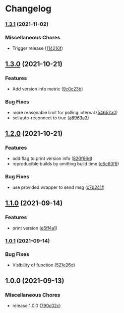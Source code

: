 # Changelog

### [1.3.1](https://www.github.com/soerenschneider/gobot-lux/compare/v1.3.0...v1.3.1) (2021-11-02)


### Miscellaneous Chores

* Trigger release ([114216f](https://www.github.com/soerenschneider/gobot-lux/commit/114216fbcd9dfe916d9a8b0580b2d3bedce93e46))

## [1.3.0](https://www.github.com/soerenschneider/gobot-lux/compare/v1.2.0...v1.3.0) (2021-10-21)


### Features

* Add version info metric ([9c0c23b](https://www.github.com/soerenschneider/gobot-lux/commit/9c0c23b0dd120e7cbb5eac81c40b9d7a42dd3514))


### Bug Fixes

* more reasonable limit for polling interval ([54652a0](https://www.github.com/soerenschneider/gobot-lux/commit/54652a01a066f0daf86ff56fb86ea2b3d5b3a289))
* set auto-reconnect to true ([a8963a3](https://www.github.com/soerenschneider/gobot-lux/commit/a8963a39570f6f46b072b17bd6b64e2ea890f8dd))

## [1.2.0](https://www.github.com/soerenschneider/gobot-lux/compare/v1.1.0...v1.2.0) (2021-10-21)


### Features

* add flag to print version info ([820f66d](https://www.github.com/soerenschneider/gobot-lux/commit/820f66d90871217a51f6c77ec4f32ca57e96bc44))
* reproducible builds by omitting build time ([c6c60f9](https://www.github.com/soerenschneider/gobot-lux/commit/c6c60f9d22c7f677f8f10f4dcaaeb4e444c7d1ef))


### Bug Fixes

* use provided wrapper to send msg ([c7b241f](https://www.github.com/soerenschneider/gobot-lux/commit/c7b241f20cda5ff7f9aa4634d146265f577a0243))

## [1.1.0](https://www.github.com/soerenschneider/gobot-brightness/compare/v1.0.1...v1.1.0) (2021-09-14)


### Features

* print version ([e5ff4a1](https://www.github.com/soerenschneider/gobot-brightness/commit/e5ff4a1044c974363964cf254f7069b0488d08a9))

### [1.0.1](https://www.github.com/soerenschneider/gobot-brightness/compare/v1.0.0...v1.0.1) (2021-09-14)


### Bug Fixes

* Visibility of function ([521e26d](https://www.github.com/soerenschneider/gobot-brightness/commit/521e26d7dfc06726ae6c35a17ed22da5b3f64784))

## 1.0.0 (2021-09-13)


### Miscellaneous Chores

* release 1.0.0 ([790c02c](https://www.github.com/soerenschneider/gobot-brightness/commit/790c02c012c5eef52f64ab68dfafb14c9cb828b6))
